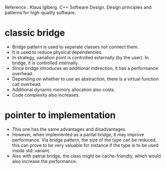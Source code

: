 Reference : Klaus Iglberg. C++ Software Design. Design principles and patterns for high-quality software.
# classic bridge
* Bridge pattern is used to seperate classes not connect them.
* It is used to reduce physical dependencies.
* In strategy, variation point is controlled externally (by the user). In bridge, it is controlled internally.
* Since bridge introduces an additional indirection, it has a performance overhead.
* Depending on whether to use an abstraction, there is a virtual function call overhead.
* Additional dynamic memory allocation also costs.
* Code complexity also increases.
# pointer to implementation
* This one has the same advantages and disadvantages.
* However, when implemented as a partial bridge, it may improve performance. Via bridge pattern, the size of the type can be reduced, this can prove to be very valuable for instance if the type is to be used inside std::variant.
* Also with patrial bridge, the class might be cache-friendly, which would also increase the performance.

